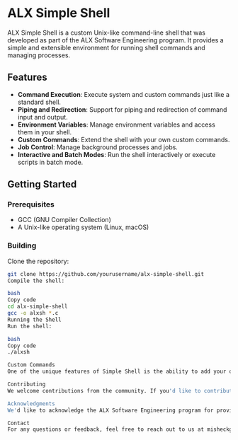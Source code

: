 # ALX Simple Shell


ALX Simple Shell is a custom Unix-like command-line shell that was developed as part of the ALX Software Engineering program. It provides a simple and extensible environment for running shell commands and managing processes.

## Features

- **Command Execution**: Execute system and custom commands just like a standard shell.
- **Piping and Redirection**: Support for piping and redirection of command input and output.
- **Environment Variables**: Manage environment variables and access them in your shell.
- **Custom Commands**: Extend the shell with your own custom commands.
- **Job Control**: Manage background processes and jobs.
- **Interactive and Batch Modes**: Run the shell interactively or execute scripts in batch mode.

## Getting Started

### Prerequisites

- GCC (GNU Compiler Collection)
- A Unix-like operating system (Linux, macOS)

### Building

Clone the repository:

```bash
git clone https://github.com/yourusername/alx-simple-shell.git
Compile the shell:

bash
Copy code
cd alx-simple-shell
gcc -o alxsh *.c
Running the Shell
Run the shell:

bash
Copy code
./alxsh

Custom Commands
One of the unique features of Simple Shell is the ability to add your own custom commands. You can extend the shell by adding new functionality to suit your needs. Check out the Custom Commands documentation for more information.

Contributing
We welcome contributions from the community. If you'd like to contribute to the project, please read our Contributing Guidelines to get started.

Acknowledgments
We'd like to acknowledge the ALX Software Engineering program for providing the opportunity to work on this project and learn about systems programming and shell development.

Contact
For any questions or feedback, feel free to reach out to us at misheckgogo45@gmail.com & waynerumbidzai@gmail.com
